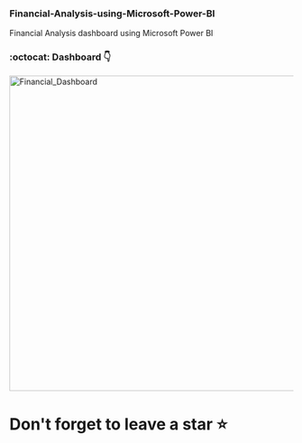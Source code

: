 ### Financial-Analysis-using-Microsoft-Power-BI
Financial Analysis dashboard using Microsoft Power BI
### :octocat: Dashboard 👇

<img width="998" height="558" alt="Financial_Dashboard" src="https://github.com/user-attachments/assets/8e5b1c40-04a2-41b6-b28d-0af4ebbdb101" />

# Don't forget to leave a star ⭐️
